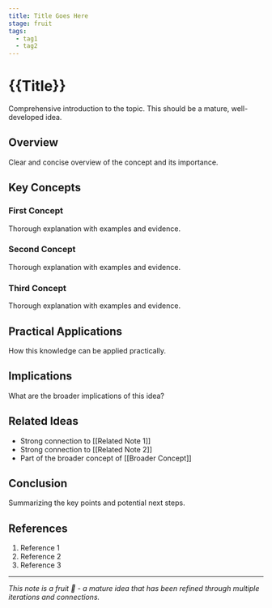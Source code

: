 ```yaml
---
title: Title Goes Here
stage: fruit
tags:
  - tag1
  - tag2
---
```


# {{Title}}

Comprehensive introduction to the topic. This should be a mature, well-developed idea.

## Overview

Clear and concise overview of the concept and its importance.

## Key Concepts

### First Concept
Thorough explanation with examples and evidence.

### Second Concept
Thorough explanation with examples and evidence.

### Third Concept
Thorough explanation with examples and evidence.

## Practical Applications

How this knowledge can be applied practically.

## Implications

What are the broader implications of this idea?

## Related Ideas

- Strong connection to [[Related Note 1]]
- Strong connection to [[Related Note 2]]
- Part of the broader concept of [[Broader Concept]]

## Conclusion

Summarizing the key points and potential next steps.

## References

1. Reference 1
2. Reference 2
3. Reference 3

---

*This note is a fruit 🍎 - a mature idea that has been refined through multiple iterations and connections.* 